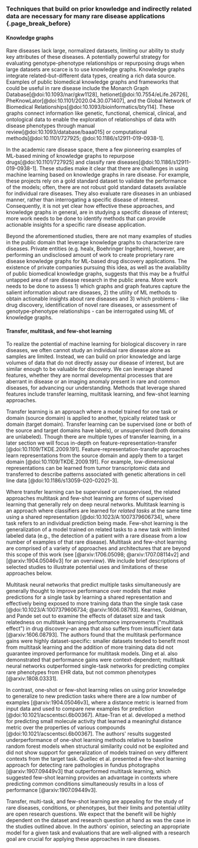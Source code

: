 ### Techniques that build on prior knowledge and indirectly related data are necessary for many rare disease applications {.page_break_before}

#### Knowledge graphs
Rare diseases lack large, normalized datasets, limiting our ability to study key attributes of these diseases.
A potentially powerful strategy for evaluating genotype-phenotype relationships or repurposing drugs when large datasets are scarce is to use knowledge graphs.
Knowledge graphs integrate related-but-different data types, creating a rich data source.
Examples of public biomedical knowledge graphs and frameworks that could be useful in rare disease include the Monarch Graph Database[@doi:10.1093/nar/gkw1128], hetionet[@doi:10.7554/eLife.26726], PheKnowLator[@doi:10.1101/2020.04.30.071407], and the Global Network of Biomedical Relationships[@doi:10.1093/bioinformatics/bty114].
These graphs connect information like genetic, functional, chemical, clinical, and ontological data to enable the exploration of relationships of data with disease phenotypes through manual review[@doi:10.1093/database/baaa015] or computational methods[@doi:10.1101/727925; @doi:10.1186/s12911-019-0938-1].

In the academic rare disease space, there a few pioneering examples of ML-based mining of knowledge graphs to repurpose drugs[@doi:10.1101/727925] and classify rare diseases[@doi:10.1186/s12911-019-0938-1].
These studies make it clear that there are challenges in using machine learning based on knowledge graphs in rare disease.
For example, these projects rely on a gold standard dataset to validate the performance of the models; often, there are not robust gold standard datasets available for individual rare diseases.
They also evaluate rare diseases in an unbiased manner, rather than interrogating a specific disease of interest.
Consequently, it is not yet clear how effective these approaches, and knowledge graphs in general, are in studying a specific disease of interest; more work needs to be done to identify methods that can provide actionable insights for a specific rare disease application. <!-- TODO: Is this a point to note that may need to be combined with statistical techniques described earlier? -->

Beyond the aforementioned studies, there are not many examples of studies in the public domain that leverage knowledge graphs to characterize rare diseases.
Private entities (e.g. healx, Boehringer Ingelheim), however, are performing an undisclosed amount of work to create proprietary rare disease knowledge graphs for ML-based drug discovery applications.
The existence of private companies pursuing this idea, as well as the availability of public biomedical knowledge graphs, suggests that this may be a fruitful untapped area of rare disease research in the public arena.
More work needs to be done to assess 1) which graphs and graph features capture the salient information about rare diseases, 2) the utility of ML methods to obtain actionable insights about rare diseases and 3) which problems - like drug discovery, identification of novel rare diseases, or assessment of genotype-phenotype relationships - can be interrogated using ML of knowledge graphs.

<!-- TODO: Is this header level right? I can't tell if this is supposed to be a subsection or its own section. The strategies discussed here might either be considered bringing both statistical + prior knowledge & data together or another part of using prior knowledge + data. I think I favor the former, though it would require putting a brief transfer and multi-task blurb in the prior/related data section. -->

#### Transfer, multitask, and few-shot learning

To realize the potential of machine learning for biological discovery in rare diseases, we often cannot study an individual rare disease alone as samples are limited.
Instead, we can build on prior knowledge and large volumes of data that do not directly assay our disease of interest, but are similar enough to be valuable for discovery.
We can leverage shared features, whether they are normal developmental processes that are aberrant in disease or an imaging anomaly present in rare and common diseases, for advancing our understanding.
Methods that leverage shared features include transfer learning, multitask learning, and few-shot learning approaches.

Transfer learning is an approach where a model trained for one task or domain (source domain) is applied to another, typically related task or domain (target domain).
Transfer learning can be supervised (one or both of the source and target domains have labels), or unsupervised (both domains are unlabeled).
Though there are multiple types of transfer learning, in a later section we will focus in-depth on feature-representation-transfer [@doi:10.1109/TKDE.2009.191].
Feature-representation-transfer approaches learn representations from the source domain and apply them to a target domain [@doi:10.1109/TKDE.2009.191].
For example, low-dimensional representations can be learned from tumor transcriptomic data and transferred to describe patterns associated with genetic alterations in cell line data [@doi:10.1186/s13059-020-02021-3].  <!--TODO: anything need to be added/revised here once the dimensionality reduction section is rewritten to be more general? -->

Where transfer learning can be supervised or unsupervised, the related approaches multitask and few-shot learning are forms of supervised learning that generally rely on deep neural networks.
Multitask learning is an approach where classifiers are learned for _related tasks_ at the same time using a shared representation [@doi:10.1023/A:1007379606734], where task refers to an individual prediction being made.
Few-shot learning is the generalization of a model trained on related tasks to a new task with limited labeled data (e.g., the detection of a patient with a rare disease from a low number of examples of that rare disease).
Multitask and few-shot learning are comprised of a variety of approaches and architectures that are beyond this scope of this work (see [@arxiv:1706.05098; @arxiv:1707.08114v2] and [@arxiv:1904.05046v3] for an overview).
We include brief descriptions of selected studies to illustrate potential uses and limitations of these approaches below.

Multitask neural networks that predict multiple tasks simultaneously are generally thought to improve performance over models that make predictions for a single task by learning a shared representation and effectively being exposed to more training data than the single task case [@doi:10.1023/A:1007379606734; @arxiv:1606.08793].
Kearnes, Goldman, and Pande set out to examine the effects of dataset size and task relatedness on multitask learning performance improvements ("multitask effect") in drug discovery–an area that also suffers from insufficient data [@arxiv:1606.08793].
The authors found that the multitask performance gains were highly dataset-specific: smaller datasets tended to benefit most from multitask learning and the addition of more training data did not guarantee improved performance for multitask models.
Ding et al. also demonstrated that performance gains were context-dependent; multitask neural networks outperformed single-task networks for predicting complex rare phenotypes from EHR data, but not common phenotypes [@arxiv:1808.03331].

In contrast, one-shot or few-shot learning relies on using prior knowledge to generalize to new prediction tasks where there are a low number of examples [@arxiv:1904.05046v3], where a distance metric is learned from input data and used to compare new examples for prediction [@doi:10.1021/acscentsci.6b00367].
Altae-Tran et al. developed a method for predicting small molecule activity that learned a meaningful distance metric over the properties of various compounds [@doi:10.1021/acscentsci.6b00367].
The authors' results suggested underperformance of one-shot learning methods relative to baseline random forest models when structural similarity could not be exploited and did not show support for generalization of models trained on very different contexts from the target task.
Quellec et al. presented a few-shot learning approach for detecting rare pathologies in fundus photographs [@arxiv:1907.09449v3] that outperformed multitask learning, which suggested few-shot learning provides an advantage in contexts where predicting common conditions simultaneously results in a loss of performance [@arxiv:1907.09449v3].  

Transfer, multi-task, and few-shot learning are appealing for the study of rare diseases, conditions, or phenotypes, but their limits and potential utility are open research questions.
We expect that the benefit will be highly dependent on the dataset and research question at hand as was the case in the studies outlined above.
In the authors' opinion, selecting an appropriate model for a given task and evaluations that are well-aligned with a research goal are crucial for applying these approaches in rare diseases.
